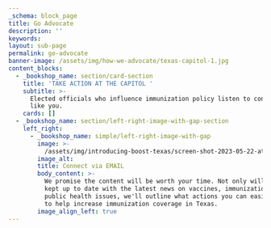```yaml
---
_schema: block_page
title: Go Advocate
description: ''
keywords:
layout: sub-page
permalink: go-advocate
banner-image: /assets/img/how-we-advocate/texas-capitol-1.jpg
content_blocks:
  - _bookshop_name: section/card-section
    title: 'TAKE ACTION AT THE CAPITOL '
    subtitle: >-
      Elected officials who influence immunization policy listen to constituents
      like you.
    cards: []
  - _bookshop_name: section/left-right-image-with-gap-section
    left_right:
      - _bookshop_name: simple/left-right-image-with-gap
        image: >-
          /assets/img/introducing-boost-texas/screen-shot-2023-05-22-at-12-30-18-pm.png
        image_alt:
        title: Connect via EMAIL
        body_content: >-
          We promise the content will be worth your time. Not only will you be
          kept up to date with the latest news on vaccines, immunization and
          public health issues, we'll outline what actions you can easily take
          to help increase immunization coverage in Texas.
        image_align_left: true
---
```

